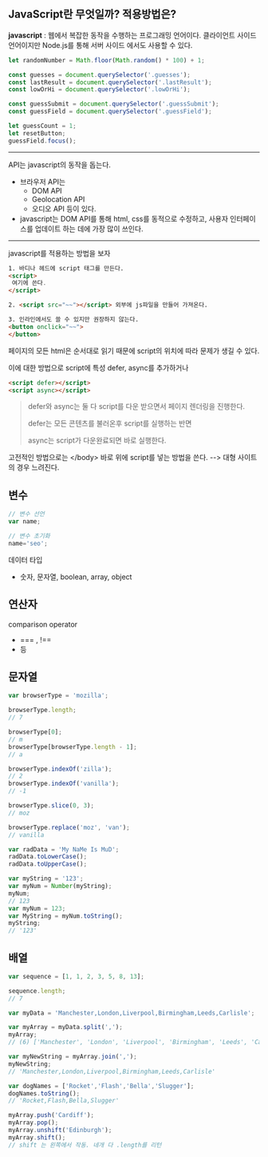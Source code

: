 ## JavaScript란 무엇일까? 적용방법은? 

**javascript** : 웹에서 복잡한 동작을 수행하는 프로그래밍 언어이다. 클라이언트 사이드 언어이지만 Node.js를 통해 서버 사이드 에서도 사용할 수 있다.

```javascript
let randomNumber = Math.floor(Math.random() * 100) + 1;

const guesses = document.querySelector('.guesses');
const lastResult = document.querySelector('.lastResult');
const lowOrHi = document.querySelector('.lowOrHi');

const guessSubmit = document.querySelector('.guessSubmit');
const guessField = document.querySelector('.guessField');

let guessCount = 1;
let resetButton;
guessField.focus();
```

---

API는 javascript의 동작을 돕는다. 

- 브라우저 API는 
  - DOM API
  - Geolocation API
  - 오디오 API 등이 있다.
- javascript는 DOM API를 통해 html, css를 동적으로 수정하고, 사용자 인터페이스를 업데이트 하는 데에 가장 많이 쓰인다. 

---

javascript를 적용하는 방법을 보자

```html
1. 바디나 헤드에 script 태그를 만든다. 
<script>
 여기에 쓴다.
</script>

2. <script src="~~"></script> 외부에 js파일을 만들어 가져온다.

3. 인라인에서도 쓸 수 있지만 권장하지 않는다.
<button onclick="~~">
</button>
```

페이지의 모든 html은 순서대로 읽기 때문에 script의 위치에 따라 문제가 생길 수 있다. 

이에 대한 방법으로 script에 특성 defer, async를 추가하거나

```html
<script defer></script>     
<script async></script>
```

> defer와 async는 둘 다 script를 다운 받으면서 페이지 렌더링을 진행한다. 
>
> defer는 모든 콘텐츠를 불러온후 script를 실행하는 반면
>
> async는 script가 다운완료되면 바로 실행한다.  

고전적인 방법으로는 \</body> 바로 위에 script를 넣는 방법을 쓴다. --> 대형 사이트의 경우 느려진다.   



## 변수

```javascript
// 변수 선언
var name;

// 변수 초기화
name='seo';
```

데이터 타입 

- 숫자, 문자열, boolean, array, object

## 연산자

comparison operator

- === , !==
- 등

## 문자열

```javascript
var browserType = 'mozilla';

browserType.length;
// 7

browserType[0];
// m
browserType[browserType.length - 1];
// a

browserType.indexOf('zilla');
// 2
browserType.indexOf('vanilla');
// -1

browserType.slice(0, 3);
// moz

browserType.replace('moz', 'van');
// vanilla

var radData = 'My NaMe Is MuD';
radData.toLowerCase();
radData.toUpperCase();

var myString = '123';
var myNum = Number(myString);
myNum;
// 123
var myNum = 123;
var MyString = myNum.toString();
myString;
// '123'
```

## 배열

```javascript
var sequence = [1, 1, 2, 3, 5, 8, 13];

sequence.length;
// 7

var myData = 'Manchester,London,Liverpool,Birmingham,Leeds,Carlisle';

var myArray = myData.split(',');
myArray;
// (6) ['Manchester', 'London', 'Liverpool', 'Birmingham', 'Leeds', 'Carlisle']

var myNewString = myArray.join(',');
myNewString;
// 'Manchester,London,Liverpool,Birmingham,Leeds,Carlisle'

var dogNames = ['Rocket','Flash','Bella','Slugger'];
dogNames.toString(); 
// 'Rocket,Flash,Bella,Slugger'

myArray.push('Cardiff');
myArray.pop();
myArray.unshift('Edinburgh');
myArray.shift();
// shift 는 왼쪽에서 작동. 네개 다 .length를 리턴
```

